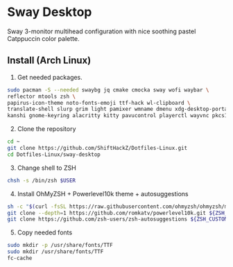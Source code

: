 # Sway Desktop

Sway 3-monitor multihead configuration with nice soothing pastel Catppuccin color palette.

## Install (Arch Linux)

1. Get needed packages.

```bash
sudo pacman -S --needed swaybg jq cmake cmocka sway wofi waybar \
reflector mtools zsh \
papirus-icon-theme noto-fonts-emoji ttf-hack wl-clipboard \
translate-shell slurp grim light pamixer wmname dmenu xdg-desktop-portal \
kanshi gnome-keyring alacritty kitty pavucontrol playerctl wayvnc pkcs11-helper 
```

2. Clone the repository

```bash
cd ~
git clone https://github.com/ShiftHackZ/Dotfiles-Linux.git
cd Dotfiles-Linux/sway-desktop
```

3. Change shell to ZSH

```bash
chsh -s /bin/zsh $USER
```

4. Install OhMyZSH + Powerlevel10k theme + autosuggestions

```bash
sh -c "$(curl -fsSL https://raw.githubusercontent.com/ohmyzsh/ohmyzsh/master/tools/install.sh)"
git clone --depth=1 https://github.com/romkatv/powerlevel10k.git ${ZSH_CUSTOM:-$HOME/.oh-my-zsh/custom}/themes/powerlevel10k
git clone https://github.com/zsh-users/zsh-autosuggestions ${ZSH_CUSTOM:-$HOME/.oh-my-zsh/custom}/plugins/zsh-autosuggestion
```

5. Copy needed fonts

```bash
sudo mkdir -p /usr/share/fonts/TTF
sudo mkdir /usr/share/fonts/TTF
fc-cache
```

